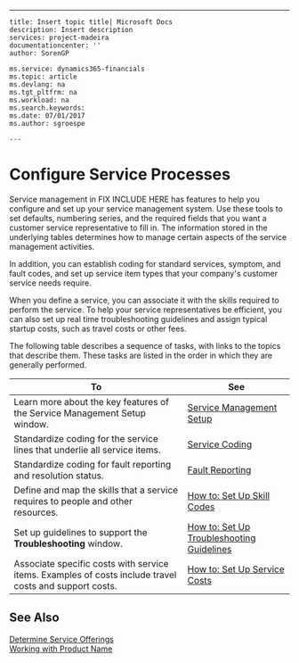 ---
    title: Insert topic title| Microsoft Docs
    description: Insert description
    services: project-madeira
    documentationcenter: ''
    author: SorenGP

    ms.service: dynamics365-financials
    ms.topic: article
    ms.devlang: na
    ms.tgt_pltfrm: na
    ms.workload: na
    ms.search.keywords:
    ms.date: 07/01/2017
    ms.author: sgroespe

    ---
# Configure Service Processes
Service management in FIX INCLUDE HERE<!--[!INCLUDE[navnow](../ApplicationDesign/includes/navnow_md.md)] --> has features to help you configure and set up your service management system. Use these tools to set defaults, numbering series, and the required fields that you want a customer service representative to fill in. The information stored in the underlying tables determines how to manage certain aspects of the service management activities.  
  
 In addition, you can establish coding for standard services, symptom, and fault codes, and set up service item types that your company's customer service needs require.  
  
 When you define a service, you can associate it with the skills required to perform the service. To help your service representatives be efficient, you can also set up real time troubleshooting guidelines and assign typical startup costs, such as travel costs or other fees.  
  
 The following table describes a sequence of tasks, with links to the topics that describe them. These tasks are listed in the order in which they are generally performed.  
  
|**To**|**See**|  
|------------|-------------|  
|Learn more about the key features of the Service Management Setup window.|[Service Management Setup](../Service/service-management-setup.md)|  
|Standardize coding for the service lines that underlie all service items.|[Service Coding](../Service/service-coding.md)|  
|Standardize coding for fault reporting and resolution status.|[Fault Reporting](../Service/fault-reporting.md)|  
|Define and map the skills that a service requires to people and other resources.|[How to: Set Up Skill Codes](../Service/how-to-set-up-skill-codes.md)|  
|Set up guidelines to support the **Troubleshooting** window.|[How to: Set Up Troubleshooting Guidelines](../Service/how-to-set-up-troubleshooting-guidelines.md)|  
|Associate specific costs with service items. Examples of costs include travel costs and support costs.|[How to: Set Up Service Costs](../Service/how-to-set-up-service-costs.md)|  
  
## See Also  
 [Determine Service Offerings](../Service/determine-service-offerings.md)   
 [Working with Product Name](../WorkingWithDynamics/working-with-$-p_1-product-name-$-.md)